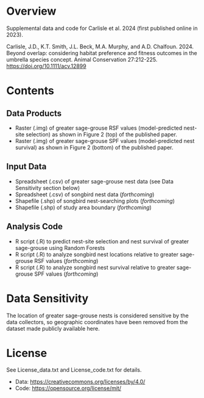 # Overview
Supplemental data and code for Carlisle et al. 2024 (first published online in 2023).

Carlisle, J.D., K.T. Smith, J.L. Beck, M.A. Murphy, and A.D. Chalfoun. 2024. Beyond overlap: considering habitat preference and fitness outcomes in the umbrella species concept. Animal Conservation 27:212-225. https://doi.org/10.1111/acv.12899



# Contents
## Data Products
- Raster (.img) of greater sage-grouse RSF values (model-predicted nest-site selection) as shown in Figure 2 (top) of the published paper.
- Raster (.img) of greater sage-grouse SPF values (model-predicted nest survival) as shown in Figure 2 (bottom) of the published paper.

## Input Data
- Spreadsheet (.csv) of greater sage-grouse nest data (see Data Sensitivity section below)
- Spreadsheet (.csv) of songbird nest data (*forthcoming*)
- Shapefile (.shp) of songbird nest-searching plots (*forthcoming*)
- Shapefile (.shp) of study area boundary (*forthcoming*)

## Analysis Code
- R script (.R) to predict nest-site selection and nest survival of greater sage-grouse using Random Forests
- R script (.R) to analyze songbird nest locations relative to greater sage-grouse RSF values (*forthcoming*)
- R script (.R) to analyze songbird nest survival relative to greater sage-grouse SPF values (*forthcoming*)

# Data Sensitivity
The location of greater sage-grouse nests is considered sensitive by the data
collectors, so geographic coordinates have been removed from the
dataset made publicly available here.

# License
See License_data.txt and License_code.txt for details.

- Data:  https://creativecommons.org/licenses/by/4.0/
- Code:  https://opensource.org/license/mit/
